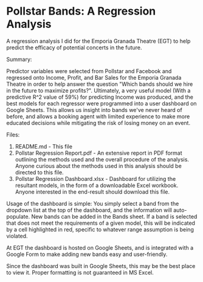 # Pollstar Bands: A Regression Analysis
A regression analysis I did for the Emporia Granada Theatre (EGT) to help predict the efficacy of potential concerts in the future.

Summary:

Predictor variables were selected from Pollstar and Facebook and regressed onto Income, Profit, and Bar Sales for the Emporia Granada Theatre in order to help answer the question "Which bands should we hire in the future to maximize profits?".  Ultimately, a very useful model (With a predictive R^2 value of 59%) for predicting Income was produced, and the best models for each regressor were programmed into a user dashboard on Google Sheets.  This allows us insight into bands we've never heard of before, and allows a booking agent with limited experience to make more educated decisions while mitigating the risk of losing money on an event.

Files:
1. README.md - This file
2. Pollstar Regression Report.pdf - An extensive report in PDF format outlining the methods used and the overall procedure of the analysis.  Anyone curious about the methods used in this analysis should be directed to this file.
3. Pollstar Regression Dashboard.xlsx - Dashboard for utilizing the resultant models, in the form of a downloadable Excel workbook. Anyone interested in the end-result should download this file.

Usage of the dashboard is simple: You simply select a band from the dropdown list at the top of the dashboard, and the information will auto-populate.  New bands can be added in the Bands sheet.  If a band is selected that does not meet the requirements of a given model, this will be indicated by a cell highlighted in red, specific to whatever range assumption is being violated.

At EGT the dashboard is hosted on Google Sheets, and is integrated with a Google Form to make adding new bands easy and user-friendly.

Since the dashboard was built in Google Sheets, this may be the best place to view it.  Proper formatting is not guaranteed in MS Excel.

